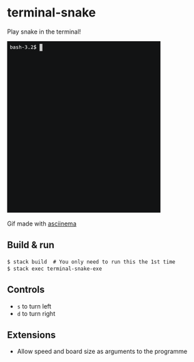 # terminal-snake

Play snake in the terminal!

<img src="example.gif" height=400>

Gif made with [asciinema](https://github.com/asciinema/asciinema-player)

## Build & run

```
$ stack build  # You only need to run this the 1st time
$ stack exec terminal-snake-exe
```

## Controls

* `s` to turn left
* `d` to turn right


## Extensions

* Allow speed and board size as arguments to the programme
